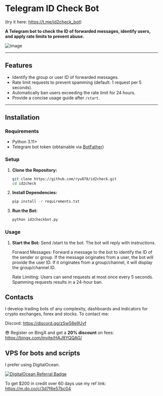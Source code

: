 # Telegram ID Check Bot  
(try it here: https://t.me/id2check_bot)

**A Telegram bot to check the ID of forwarded messages, identify users, and apply rate limits to prevent abuse.**  

![image](https://github.com/user-attachments/assets/ba74de64-3720-4e39-bd34-feeb05d559ce)

---

## Features  
- Identify the group or user ID of forwarded messages.  
- Rate limit requests to prevent spamming (default: 1 request per 5 seconds).  
- Automatically ban users exceeding the rate limit for 24 hours.  
- Provide a concise usage guide after `/start`.  

---

## Installation  

### Requirements  
- Python 3.11+  
- Telegram bot token (obtainable via [BotFather](https://core.telegram.org/bots#botfather))  

### Setup  
1. **Clone the Repository:**  
   ```bash
   git clone https://github.com/ryu878/id2check.git  
   cd id2check 
    ```
2. **Install Dependencies:**  
    ```bash
    pip install -r requirements.txt
    ```
3. **Run the Bot:**  
    ```bash
    python id2checkbot.py
    ```

### Usage

1. **Start the Bot:**
    Send /start to the bot. The bot will reply with instructions.

    Forward Messages:
        Forward a message to the bot to identify the ID of the sender or group.
        If the message originates from a user, the bot will provide the user ID.
        If it originates from a group/channel, it will display the group/channel ID.

    Rate Limiting:
    Users can send requests at most once every 5 seconds. Spamming requests results in a 24-hour ban.

## Contacts
I develop trading bots of any complexity, dashboards and indicators for crypto exchanges, forex and stocks.
To contact me:

Discord: https://discord.gg/zSw58e9Uvf

😎 Register on BingX and get a **20% discount** on fees: https://bingx.com/invite/HAJ8YQQAG/

## VPS for bots and scripts
I prefer using DigitalOcean.
  
[![DigitalOcean Referral Badge](https://web-platforms.sfo2.digitaloceanspaces.com/WWW/Badge%202.svg)](https://www.digitalocean.com/?refcode=3d7f6e57bc04&utm_campaign=Referral_Invite&utm_medium=Referral_Program&utm_source=badge)
  
To get $200 in credit over 60 days use my ref link: https://m.do.co/c/3d7f6e57bc04
